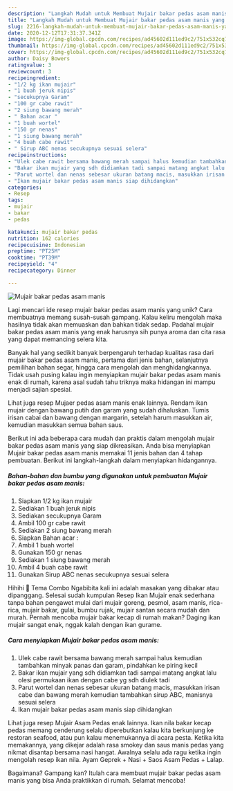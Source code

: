 ```yaml
---
description: "Langkah Mudah untuk Membuat Mujair bakar pedas asam manis yang Enak Banget"
title: "Langkah Mudah untuk Membuat Mujair bakar pedas asam manis yang Enak Banget"
slug: 2216-langkah-mudah-untuk-membuat-mujair-bakar-pedas-asam-manis-yang-enak-banget
date: 2020-12-12T17:31:37.341Z
image: https://img-global.cpcdn.com/recipes/ad45602d111ed9c2/751x532cq70/mujair-bakar-pedas-asam-manis-foto-resep-utama.jpg
thumbnail: https://img-global.cpcdn.com/recipes/ad45602d111ed9c2/751x532cq70/mujair-bakar-pedas-asam-manis-foto-resep-utama.jpg
cover: https://img-global.cpcdn.com/recipes/ad45602d111ed9c2/751x532cq70/mujair-bakar-pedas-asam-manis-foto-resep-utama.jpg
author: Daisy Bowers
ratingvalue: 3
reviewcount: 3
recipeingredient:
- "1/2 kg ikan mujair"
- "1 buah jeruk nipis"
- "secukupnya Garam"
- "100 gr cabe rawit"
- "2 siung bawang merah"
- " Bahan acar "
- "1 buah wortel"
- "150 gr nenas"
- "1 siung bawang merah"
- "4 buah cabe rawit"
- " Sirup ABC nenas secukupnya sesuai selera"
recipeinstructions:
- "Ulek cabe rawit bersama bawang merah sampai halus kemudian tambahkan minyak panas dan garam, pindahkan ke piring kecil"
- "Bakar ikan mujair yang sdh didiamkan tadi sampai matang angkat lalu olesi permukaan ikan dengan cabe yg sdh diulek tadi"
- "Parut wortel dan nenas sebesar ukuran batang macis, masukkan irisan cabe dan bawang merah kemudian tambahkan sirup ABC, manisnya sesuai selera"
- "Ikan mujair bakar pedas asam manis siap dihidangkan"
categories:
- Resep
tags:
- mujair
- bakar
- pedas

katakunci: mujair bakar pedas 
nutrition: 162 calories
recipecuisine: Indonesian
preptime: "PT25M"
cooktime: "PT39M"
recipeyield: "4"
recipecategory: Dinner

---
```



![Mujair bakar pedas asam manis](https://img-global.cpcdn.com/recipes/ad45602d111ed9c2/751x532cq70/mujair-bakar-pedas-asam-manis-foto-resep-utama.jpg)

Lagi mencari ide resep mujair bakar pedas asam manis yang unik? Cara membuatnya memang susah-susah gampang. Kalau keliru mengolah maka hasilnya tidak akan memuaskan dan bahkan tidak sedap. Padahal mujair bakar pedas asam manis yang enak harusnya sih punya aroma dan cita rasa yang dapat memancing selera kita.

Banyak hal yang sedikit banyak berpengaruh terhadap kualitas rasa dari mujair bakar pedas asam manis, pertama dari jenis bahan, selanjutnya pemilihan bahan segar, hingga cara mengolah dan menghidangkannya. Tidak usah pusing kalau ingin menyiapkan mujair bakar pedas asam manis enak di rumah, karena asal sudah tahu triknya maka hidangan ini mampu menjadi sajian spesial.

Lihat juga resep Mujaer pedas asam manis enak lainnya. Rendam ikan mujair dengan bawang putih dan garam yang sudah dihaluskan. Tumis irisan cabai dan bawang dengan margarin, setelah harum masukkan air, kemudian masukkan semua bahan saus.


Berikut ini ada beberapa cara mudah dan praktis dalam mengolah mujair bakar pedas asam manis yang siap dikreasikan. Anda bisa menyiapkan Mujair bakar pedas asam manis memakai 11 jenis bahan dan 4 tahap pembuatan. Berikut ini langkah-langkah dalam menyiapkan hidangannya.

<!--inarticleads1-->

##### Bahan-bahan dan bumbu yang digunakan untuk pembuatan Mujair bakar pedas asam manis:

1. Siapkan 1/2 kg ikan mujair
1. Sediakan 1 buah jeruk nipis
1. Sediakan secukupnya Garam
1. Ambil 100 gr cabe rawit
1. Sediakan 2 siung bawang merah
1. Siapkan  Bahan acar :
1. Ambil 1 buah wortel
1. Gunakan 150 gr nenas
1. Sediakan 1 siung bawang merah
1. Ambil 4 buah cabe rawit
1. Gunakan  Sirup ABC nenas secukupnya sesuai selera


Hihihi 🤭 Tema Combo Ngabibita kali ini adalah masakan yang dibakar atau dipanggang. Selesai sudah kumpulan Resep Ikan Mujair enak sederhana tanpa bahan pengawet mulai dari mujair goreng, pesmol, asam manis, rica-rica, mujair bakar, gulai, bumbu rujak, mujair santan secara mudah dan murah. Pernah mencoba mujair bakar kecap di rumah makan? Daging ikan mujair sangat enak, nggak kalah dengan ikan gurame. 

<!--inarticleads2-->

##### Cara menyiapkan Mujair bakar pedas asam manis:

1. Ulek cabe rawit bersama bawang merah sampai halus kemudian tambahkan minyak panas dan garam, pindahkan ke piring kecil
1. Bakar ikan mujair yang sdh didiamkan tadi sampai matang angkat lalu olesi permukaan ikan dengan cabe yg sdh diulek tadi
1. Parut wortel dan nenas sebesar ukuran batang macis, masukkan irisan cabe dan bawang merah kemudian tambahkan sirup ABC, manisnya sesuai selera
1. Ikan mujair bakar pedas asam manis siap dihidangkan


Lihat juga resep Mujair Asam Pedas enak lainnya. Ikan nila bakar kecap pedas memang cenderung selalu diperebutkan kalau kita berkunjung ke restoran seafood, atau pun kalau menemukannya di acara pesta. Ketika kita memakannya, yang dikejar adalah rasa smokey dan saus manis pedas yang nikmat disantap bersama nasi hangat. Awalnya selalu ada ragu ketika ingin mengolah resep ikan nila. Ayam Geprek + Nasi + Saos Asam Pedas + Lalap. 

Bagaimana? Gampang kan? Itulah cara membuat mujair bakar pedas asam manis yang bisa Anda praktikkan di rumah. Selamat mencoba!
